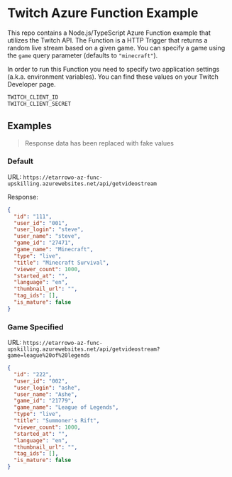 # Twitch Azure Function Example

This repo contains a Node.js/TypeScript Azure Function example that utilizes the Twitch API. The Function is a HTTP Trigger that returns a random live stream based on a given game. You can specify a game using the `game` query parameter (defaults to `"minecraft"`).

In order to run this Function you need to specify two application settings (a.k.a. environment variables). You can find these values on your Twitch Developer page.

```sh
TWITCH_CLIENT_ID
TWITCH_CLIENT_SECRET
```

## Examples

> Response data has been replaced with fake values

### Default

URL: `https://etarrowo-az-func-upskilling.azurewebsites.net/api/getvideostream`

Response:

```json
{
  "id": "111",
  "user_id": "001",
  "user_login": "steve",
  "user_name": "steve",
  "game_id": "27471",
  "game_name": "Minecraft",
  "type": "live",
  "title": "Minecraft Survival",
  "viewer_count": 1000,
  "started_at": "",
  "language": "en",
  "thumbnail_url": "",
  "tag_ids": [],
  "is_mature": false
}
```

### Game Specified

URL: `https://etarrowo-az-func-upskilling.azurewebsites.net/api/getvideostream?game=league%20of%20legends`

```json
{
  "id": "222",
  "user_id": "002",
  "user_login": "ashe",
  "user_name": "Ashe",
  "game_id": "21779",
  "game_name": "League of Legends",
  "type": "live",
  "title": "Summoner's Rift",
  "viewer_count": 1000,
  "started_at": "",
  "language": "en",
  "thumbnail_url": "",
  "tag_ids": [],
  "is_mature": false
}
```
